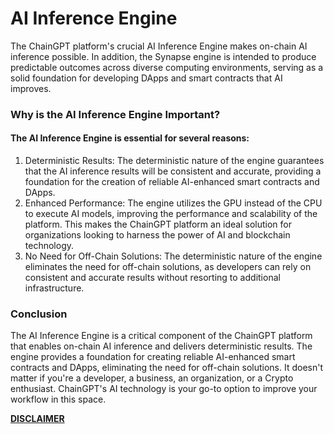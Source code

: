 # AI Inference Engine

The ChainGPT platform's crucial AI Inference Engine makes on-chain AI inference possible. In addition, the Synapse engine is intended to produce predictable outcomes across diverse computing environments, serving as a solid foundation for developing DApps and smart contracts that AI improves.



### Why is the AI Inference Engine Important?

#### The AI Inference Engine is essential for several reasons:

1. Deterministic Results: The deterministic nature of the engine guarantees that the AI inference results will be consistent and accurate, providing a foundation for the creation of reliable AI-enhanced smart contracts and DApps.
2. Enhanced Performance: The engine utilizes the GPU instead of the CPU to execute AI models, improving the performance and scalability of the platform. This makes the ChainGPT platform an ideal solution for organizations looking to harness the power of AI and blockchain technology.
3. No Need for Off-Chain Solutions: The deterministic nature of the engine eliminates the need for off-chain solutions, as developers can rely on consistent and accurate results without resorting to additional infrastructure.



### Conclusion

The AI Inference Engine is a critical component of the ChainGPT platform that enables on-chain AI inference and delivers deterministic results. The engine provides a foundation for creating reliable AI-enhanced smart contracts and DApps, eliminating the need for off-chain solutions.  It doesn't matter if you're a developer, a business, an organization, or a Crypto enthusiast. ChainGPT's AI technology is your go-to option to improve your workflow in this space.



[**DISCLAIMER**](../../../legal/disclaimer.md)
